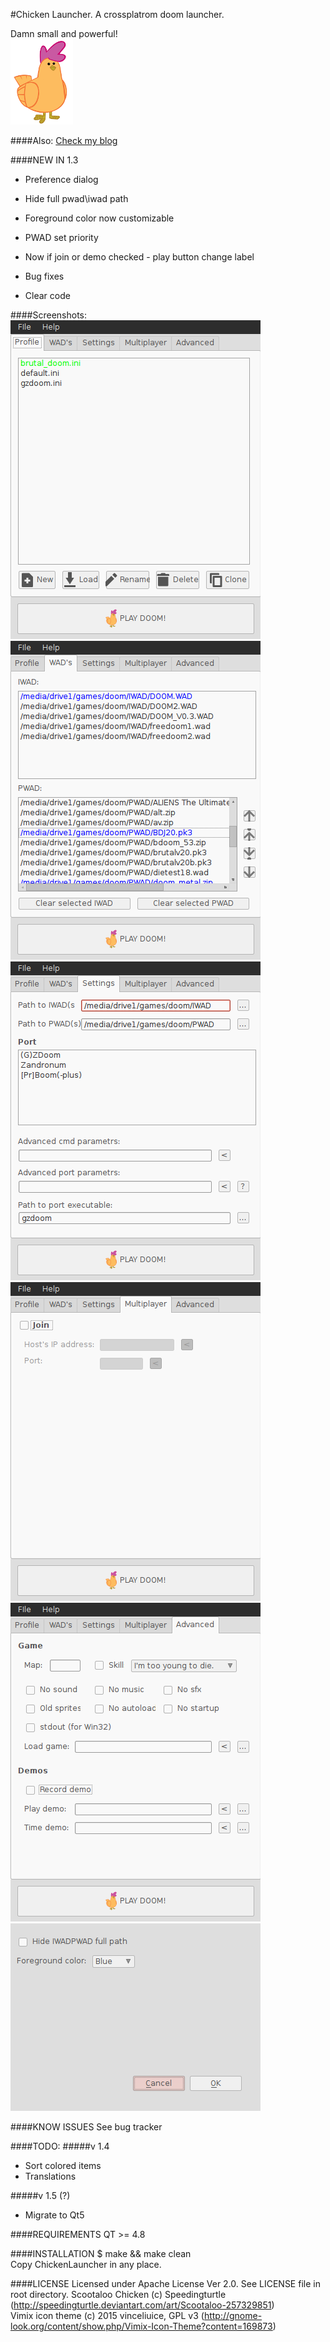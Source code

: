#Chicken Launcher. A crossplatrom doom launcher.

Damn small and powerful!																																																											
![Oh, I know how to call chicken](/scr/images/chicken.png)     	

####Also:
[Check my blog](https://javirrdar.tumblr.com/)																																																						

####NEW IN 1.3
- Preference dialog
- Hide full pwad\iwad path
- Foreground color now customizable
- PWAD set priority
- Now if join or demo checked - play button change label
- Bug fixes

- Clear code

####Screenshots:
![Profile tab](/screenshots/1profile_tab.png)
![Wad's tab](/screenshots/2wads_tab.png)
![Settings tab](/screenshots/3settings_tab.png)
![Multiplayer tab](/screenshots/4multiplayer_tab.png)
![Advenced tab](/screenshots/5advenced_tab.png)
![Preference dialog](/screenshots/6preferenced_dialog.png)

####KNOW ISSUES
See bug tracker

####TODO:
#####v 1.4
- Sort colored items
- Translations

#####v 1.5 (?)
- Migrate to Qt5

####REQUIREMENTS
QT >= 4.8

####INSTALLATION
$ make && make clean																																																												
Copy ChickenLauncher in any place.																																																										

####LICENSE
Licensed under Apache License Ver 2.0. See LICENSE file in root directory.
Scootaloo Chicken (c) Speedingturtle (http://speedingturtle.deviantart.com/art/Scootaloo-257329851)                                                                                                                                
Vimix icon theme (c) 2015 vinceliuice, GPL v3 (http://gnome-look.org/content/show.php/Vimix-Icon-Theme?content=169873)
